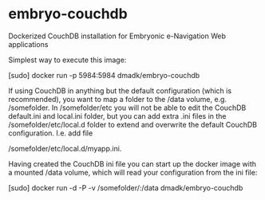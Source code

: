 # embryo-couchdb
Dockerized CouchDB installation for Embryonic e-Navigation Web applications


Simplest way to execute this image:

  [sudo] docker run -p 5984:5984 dmadk/embryo-couchdb

If using CouchDB in anything but the default configuration (which is recommended), you want to map a folder to the /data volume, e.g. /somefolder. In /somefolder/etc you will not be able to edit the CouchDB default.ini and local.ini folder, but you can add extra .ini files in the /somefolder/etc/local.d folder to extend and overwrite the default CouchDB configuration. I.e. add file 

  /somefolder/etc/local.d/myapp.ini. 

Having created the CouchDB ini file you can start up the docker image with a mounted /data volume, which will read your configuration from the ini file: 

  [sudo] docker run -d -P -v /somefolder/:/data dmadk/embryo-couchdb
